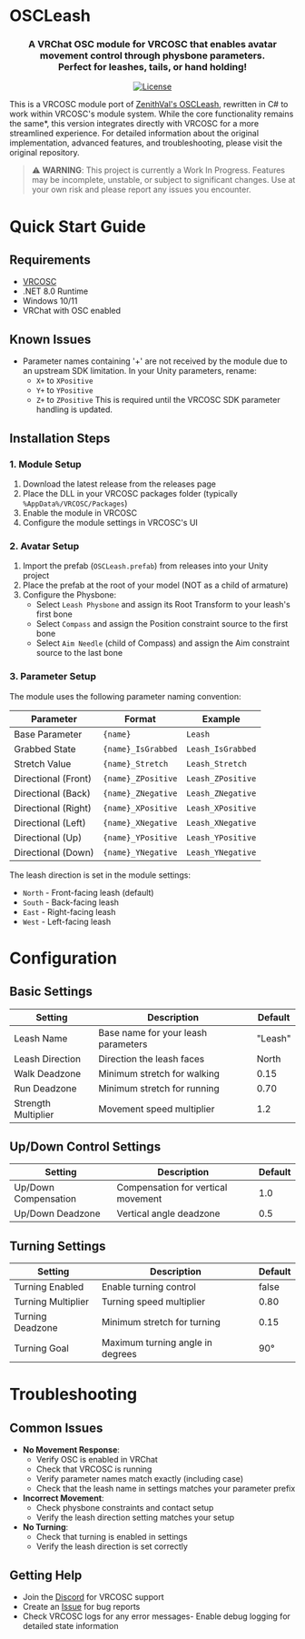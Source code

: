 # OSCLeash

<div align="center">
    <h3>
        A VRChat OSC module for VRCOSC that enables avatar movement control through physbone parameters.<br>
        Perfect for leashes, tails, or hand holding!
    </h3>
    <p>
        <a href="https://github.com/CrookedToe/OSCLeash/blob/main/LICENSE"><img alt="License" src="https://img.shields.io/github/license/ZenithVal/OSCLeash?label=License"></a>
    </p>
</div>

This is a VRCOSC module port of [ZenithVal's OSCLeash](https://github.com/ZenithVal/OSCLeash), rewritten in C# to work within VRCOSC's module system. While the core functionality remains the same*, this version integrates directly with VRCOSC for a more streamlined experience. For detailed information about the original implementation, advanced features, and troubleshooting, please visit the original repository.

> ⚠️ **WARNING**: This project is currently a Work In Progress. Features may be incomplete, unstable, or subject to significant changes. Use at your own risk and please report any issues you encounter.

# Quick Start Guide

## Requirements
- [VRCOSC](https://github.com/VolcanicArts/VRCOSC)
- .NET 8.0 Runtime
- Windows 10/11
- VRChat with OSC enabled

## Known Issues
- Parameter names containing '+' are not received by the module due to an upstream SDK limitation. In your Unity parameters, rename:
  - `X+` to `XPositive`
  - `Y+` to `YPositive`
  - `Z+` to `ZPositive`
  This is required until the VRCOSC SDK parameter handling is updated.

## Installation Steps

### 1. Module Setup
1. Download the latest release from the releases page
2. Place the DLL in your VRCOSC packages folder (typically `%AppData%/VRCOSC/Packages`)
3. Enable the module in VRCOSC
4. Configure the module settings in VRCOSC's UI

### 2. Avatar Setup
1. Import the prefab (`OSCLeash.prefab`) from releases into your Unity project
2. Place the prefab at the root of your model (NOT as a child of armature)
3. Configure the Physbone:
   - Select `Leash Physbone` and assign its Root Transform to your leash's first bone
   - Select `Compass` and assign the Position constraint source to the first bone
   - Select `Aim Needle` (child of Compass) and assign the Aim constraint source to the last bone

### 3. Parameter Setup
The module uses the following parameter naming convention:

| Parameter | Format | Example |
|-----------|---------|---------|
| Base Parameter | `{name}` | `Leash` |
| Grabbed State | `{name}_IsGrabbed` | `Leash_IsGrabbed` |
| Stretch Value | `{name}_Stretch` | `Leash_Stretch` |
| Directional (Front) | `{name}_ZPositive` | `Leash_ZPositive` |
| Directional (Back) | `{name}_ZNegative` | `Leash_ZNegative` |
| Directional (Right) | `{name}_XPositive` | `Leash_XPositive` |
| Directional (Left) | `{name}_XNegative` | `Leash_XNegative` |
| Directional (Up) | `{name}_YPositive` | `Leash_YPositive` |
| Directional (Down) | `{name}_YNegative` | `Leash_YNegative` |

The leash direction is set in the module settings:
- `North` - Front-facing leash (default)
- `South` - Back-facing leash
- `East` - Right-facing leash
- `West` - Left-facing leash

# Configuration

## Basic Settings
| Setting | Description | Default |
|---------|-------------|---------|
| Leash Name | Base name for your leash parameters | "Leash" |
| Leash Direction | Direction the leash faces | North |
| Walk Deadzone | Minimum stretch for walking | 0.15 |
| Run Deadzone | Minimum stretch for running | 0.70 |
| Strength Multiplier | Movement speed multiplier | 1.2 |

## Up/Down Control Settings
| Setting | Description | Default |
|---------|-------------|---------|
| Up/Down Compensation | Compensation for vertical movement | 1.0 |
| Up/Down Deadzone | Vertical angle deadzone | 0.5 |

## Turning Settings
| Setting | Description | Default |
|---------|-------------|---------|
| Turning Enabled | Enable turning control | false |
| Turning Multiplier | Turning speed multiplier | 0.80 |
| Turning Deadzone | Minimum stretch for turning | 0.15 |
| Turning Goal | Maximum turning angle in degrees | 90° |

# Troubleshooting

## Common Issues
- **No Movement Response**: 
  - Verify OSC is enabled in VRChat
  - Check that VRCOSC is running
  - Verify parameter names match exactly (including case)
  - Check that the leash name in settings matches your parameter prefix
- **Incorrect Movement**: 
  - Check physbone constraints and contact setup
  - Verify the leash direction setting matches your setup
- **No Turning**: 
  - Check that turning is enabled in settings
  - Verify the leash direction is set correctly

## Getting Help
- Join the [Discord](https://discord.com/invite/vj4brHyvT5) for VRCOSC support
- Create an [Issue](https://github.com/CrookedToe/OSCLeash/issues) for bug reports
- Check VRCOSC logs for any error messages- Enable debug logging for detailed state information
